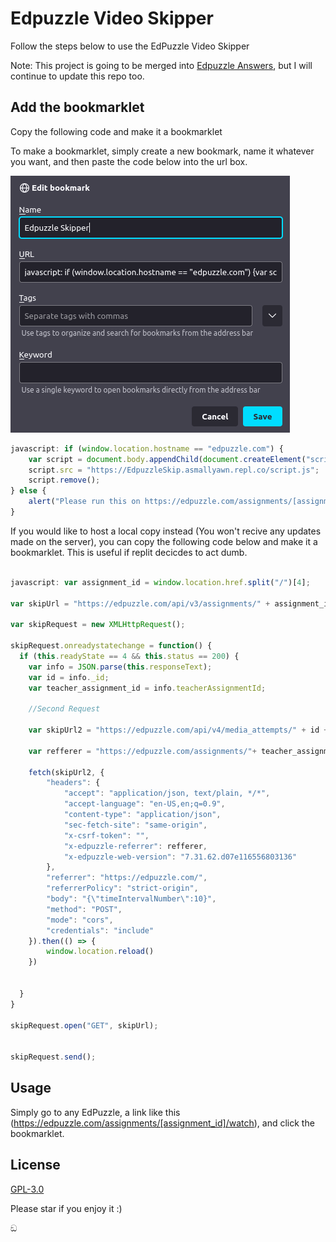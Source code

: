 # Edpuzzle Video Skipper 

Follow the steps below to use the EdPuzzle Video Skipper

Note: This project is going to be merged into [Edpuzzle Answers](https://github.com/ading2210/edpuzzle-answers), but I will continue to update this repo too.

## Add the bookmarklet

Copy the following code and make it a bookmarklet

To make a bookmarklet, simply create a new bookmark, name it whatever you want, and then paste the code below into the url box.

![bookmarklet creation](image.png)

```javascript
javascript: if (window.location.hostname == "edpuzzle.com") {
    var script = document.body.appendChild(document.createElement("script"));
    script.src = "https://EdpuzzleSkip.asmallyawn.repl.co/script.js";
    script.remove();
} else {
    alert("Please run this on https://edpuzzle.com/assignments/[assignment_id]/watch")
}
```

If you would like to host a local copy instead (You won't recive any updates made on the server), you can copy the following code below and make it a bookmarklet. This is useful if replit decicdes to act dumb.

```javascript

javascript: var assignment_id = window.location.href.split("/")[4];

var skipUrl = "https://edpuzzle.com/api/v3/assignments/" + assignment_id + "/attempt";

var skipRequest = new XMLHttpRequest();

skipRequest.onreadystatechange = function() {
  if (this.readyState == 4 && this.status == 200) {
    var info = JSON.parse(this.responseText);
    var id = info._id;
    var teacher_assignment_id = info.teacherAssignmentId;
    
    //Second Request

    var skipUrl2 = "https://edpuzzle.com/api/v4/media_attempts/" + id + "/watch";

    var refferer = "https://edpuzzle.com/assignments/"+ teacher_assignment_id +"/watch"

    fetch(skipUrl2, {
        "headers": {
            "accept": "application/json, text/plain, */*",
            "accept-language": "en-US,en;q=0.9",
            "content-type": "application/json",
            "sec-fetch-site": "same-origin",
            "x-csrf-token": "",
            "x-edpuzzle-referrer": refferer,
            "x-edpuzzle-web-version": "7.31.62.d07e116556803136"
        },
        "referrer": "https://edpuzzle.com/",
        "referrerPolicy": "strict-origin",
        "body": "{\"timeIntervalNumber\":10}",
        "method": "POST",
        "mode": "cors",
        "credentials": "include"
    }).then(() => {
        window.location.reload()
    })


  }
}

skipRequest.open("GET", skipUrl);


skipRequest.send();

```

## Usage

Simply go to any EdPuzzle, a link like this (https://edpuzzle.com/assignments/[assignment_id]/watch), and click the bookmarklet.


## License
[GPL-3.0](https://choosealicense.com/licenses/gpl-3.0/)

Please star if you enjoy it :)

ඞ